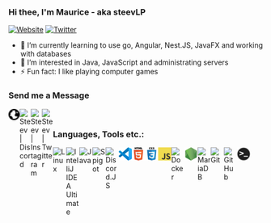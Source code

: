 ### Hi thee, I'm Maurice - aka steevLP
[![Website](https://img.shields.io/website?label=slpnetwork.de&style=for-the-badge&url=https%3A%2F%2Fdummyapt.de)](https://slpnetwork.de)
[![Twitter](https://img.shields.io/twitter/follow/theonly_steevLP?color=1DA1F2&logo=twitter&style=for-the-badge)](https://twitter.com/theonly_steevLP)

- 🌱 I’m currently learning to use go, Angular, Nest.JS, JavaFX and working with databases
- 👀 I’m interested in Java, JavaScript and administrating servers
- ⚡ Fun fact: I like playing computer games

### Send me a Message
[<img align="left" alt="www.slpnetwork.de" width="22px" src="https://raw.githubusercontent.com/iconic/open-iconic/master/svg/globe.svg" />][website]
[<img align="left" alt="Steev | Discord" width="22px" src="https://cdn.jsdelivr.net/npm/simple-icons@v3/icons/discord.svg" />][discord]
[<img align="left" alt="Steev | Instagram" width="22px" src="https://cdn.jsdelivr.net/npm/simple-icons@v3/icons/instagram.svg" />][instagram]
[<img align="left" alt="Steev | Twitter" width="22px" src="https://cdn.jsdelivr.net/npm/simple-icons@v3/icons/twitter.svg" />][twitter]

<br>

### Languages, Tools etc.:
<img align="left" alt="Linux" width="26px" src="https://upload.wikimedia.org/wikipedia/commons/a/af/Tux.png" />
<img align="left" alt="IntelliJ IDEA Ultimate" width="26px" src="https://upload.wikimedia.org/wikipedia/commons/thumb/9/9c/IntelliJ_IDEA_Icon.svg/2048px-IntelliJ_IDEA_Icon.svg.png" />
<img align="left" alt="Java" width="26px" src="https://symbols.getvecta.com/stencil_25/38_java.bc46b9254c.png" />
<img align="left" alt="Spigot" width="26px" src="https://static.spigotmc.org/img/spigot.png" />
<img align="left" alt="Discord.JS" width="26px" src="https://discord.js.org/android-chrome-192x192.png" />
<img align="left" alt="Visual Studio Code" width="26px" src="https://raw.githubusercontent.com/github/explore/80688e429a7d4ef2fca1e82350fe8e3517d3494d/topics/visual-studio-code/visual-studio-code.png" />
<img align="left" alt="HTML5" width="26px" src="https://raw.githubusercontent.com/github/explore/80688e429a7d4ef2fca1e82350fe8e3517d3494d/topics/html/html.png" />  

<img align="left" alt="CSS3" width="26px" src="https://raw.githubusercontent.com/github/explore/80688e429a7d4ef2fca1e82350fe8e3517d3494d/topics/css/css.png" />
<img align="left" alt="JavaScript" width="26px" src="https://raw.githubusercontent.com/github/explore/80688e429a7d4ef2fca1e82350fe8e3517d3494d/topics/javascript/javascript.png" />
<img align="left" alt="Docker" width="26px" src="https://www.docker.com/wp-content/uploads/2022/01/cropped-Docker-R-Logo-08-2018-Monochomatic-RGB_Moby-x1-192x192.png" />
<img align="left" alt="Node.js" width="26px" src="https://raw.githubusercontent.com/github/explore/80688e429a7d4ef2fca1e82350fe8e3517d3494d/topics/nodejs/nodejs.png" />  

<img align="left" alt="MariaDB" width="26px" src="https://mariadb.com/wp-content/uploads/2019/11/mariadb-logo-vert_blue-transparent.png" />
<img align="left" alt="Git" width="26px" src="https://upload.wikimedia.org/wikipedia/commons/thumb/3/3f/Git_icon.svg/1024px-Git_icon.svg.png" />
<img align="left" alt="GitHub" width="26px" src="https://upload.wikimedia.org/wikipedia/commons/9/91/Octicons-mark-github.svg" />
<img align="left" alt="Terminal" width="26px" src="https://raw.githubusercontent.com/github/explore/80688e429a7d4ef2fca1e82350fe8e3517d3494d/topics/terminal/terminal.png" />

[twitter]: https://twitter.com/theonly_steevLP
[website]: https://www.slpnetwork.de
[discord]: https://discord.gg/Xw6ta9u2DW
[instagram]: https://www.instagram.com/the.steev/
